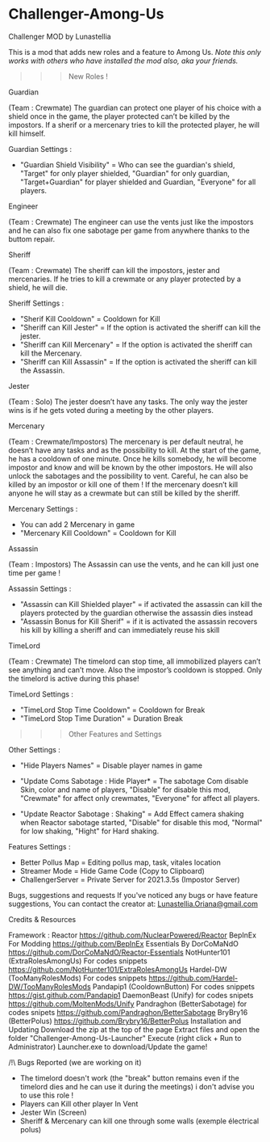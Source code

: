 # Challenger-Among-Us
Challenger MOD by Lunastellia


This is a mod that adds new roles and a feature to Among Us.
*Note this only works with others who have installed the mod also, aka your friends.*


>>> New Roles !


Guardian

(Team : Crewmate)
The guardian can protect one player of his choice with a shield once in the game, the player protected can’t be killed by the impostors. If a sherif or a mercenary tries to kill the protected player, he will kill himself.

Guardian Settings :

* "Guardian Shield Visibility" = Who can see the guardian's shield, "Target" for only player shielded, "Guardian" for only guardian, "Target+Guardian" for player shielded and Guardian, "Everyone" for all players.


Engineer

(Team : Crewmate)
The engineer can use the vents just like the impostors and he can also fix one sabotage per game from anywhere thanks to the buttom repair.


Sheriff

(Team : Crewmate)
The sheriff can kill the impostors, jester and mercenaries. If he tries to kill a crewmate or any player protected by a shield, he will die.

Sheriff Settings :

* "Sherif Kill Cooldown" = Cooldown for Kill
* "Sheriff can Kill Jester" = If the option is activated the sheriff can kill the jester.
* "Sheriff can Kill Mercenary" = If the option is activated the sheriff can kill the Mercenary.
* "Sheriff can Kill Assassin" = If the option is activated the sheriff can kill the Assassin.

Jester

(Team : Solo)
The jester doesn’t have any tasks. The only way the jester wins is if he gets voted during a meeting by the other players.


Mercenary

(Team : Crewmate/Impostors)
The mercenary is per default neutral, he doesn’t have any tasks and as the possibility to kill. At the start of the game, he has a cooldown of one minute. Once he kills somebody, he will become impostor and know and will be known by the other impostors. He will also unlock the sabotages and the possibility to vent. Careful, he can also be killed by an impostor or kill one of them ! If the mercenary doesn’t kill anyone he will stay as a crewmate but can still be killed by the sheriff.

Mercenary Settings :

* You can add 2 Mercenary in game
* "Mercenary Kill Cooldown" = Cooldown for Kill


Assassin

(Team : Impostors)
The Assassin can use the vents, and he can kill just one time per game !

Assassin Settings :

* "Assassin can Kill Shielded player" = if activated the assassin can kill the players protected by the guardian otherwise the assassin dies instead
* "Assassin Bonus for Kill Sherif" = if it is activated the assassin recovers his kill by killing a sheriff and can immediately reuse his skill

TimeLord

(Team : Crewmate)
The timelord can stop time, all immobilized players can’t see anything and can’t move. Also the impostor’s cooldown is stopped. Only the timelord is active during this phase!

TimeLord Settings :

* "TimeLord Stop Time Cooldown" = Cooldown for Break
* "TimeLord Stop Time Duration" = Duration Break

>>> Other Features and Settings

Other Settings :

* "Hide Players Names" = Disable player names in game
* "Update Coms Sabotage : Hide Player* = The sabotage Com disable Skin, color and name of players, "Disable" for disable this mod, "Crewmate" for affect only crewmates, "Everyone" for affect all players.

* "Update Reactor Sabotage : Shaking" = Add Effect camera shaking when Reactor sabotage started, "Disable" for disable this mod, "Normal" for low shaking, "Hight" for Hard shaking.

Features Settings :

- Better Pollus Map = Editing pollus map, task, vitales location
- Streamer Mode = Hide Game Code (Copy to Clipboard)
- ChallengerServer = Private Server for 2021.3.5s (Impostor Server)

Bugs, suggestions and requests​
If you've noticed any bugs or have feature suggestions, You can contact the creator at: Lunastellia.Oriana@gmail.com

Credits & Resources

Framework : Reactor https://github.com/NuclearPowered/Reactor
BepInEx For Modding https://github.com/BepInEx
Essentials By DorCoMaNdO https://github.com/DorCoMaNdO/Reactor-Essentials
NotHunter101 (ExtraRolesAmongUs) For codes snippets https://github.com/NotHunter101/ExtraRolesAmongUs
Hardel-DW (TooManyRolesMods) For codes snippets https://github.com/Hardel-DW/TooManyRolesMods
Pandapip1 (CooldownButton) For codes snippets https://gist.github.com/Pandapip1
DaemonBeast (Unify) for codes snipets https://github.com/MoltenMods/Unify
Pandraghon (BetterSabotage) for codes snipets https://github.com/Pandraghon/BetterSabotage
BryBry16 (BetterPolus) https://github.com/Brybry16/BetterPolus
Installation and Updating​
Download the zip at the top of the page
Extract files and open the folder "Challenger-Among-Us-Launcher"
Execute (right click + Run to Administrator) Launcher.exe to download/Update the game!

/!\ Bugs Reported (we are working on it)​
- The timelord doesn't work (the "break" button remains even if the timelord dies and he can use it during the meetings) i don't advise you to use this role !
- Players can Kill other player In Vent
- Jester Win (Screen)
- Sheriff & Mercenary can kill one through some walls (exemple électrical polus)
